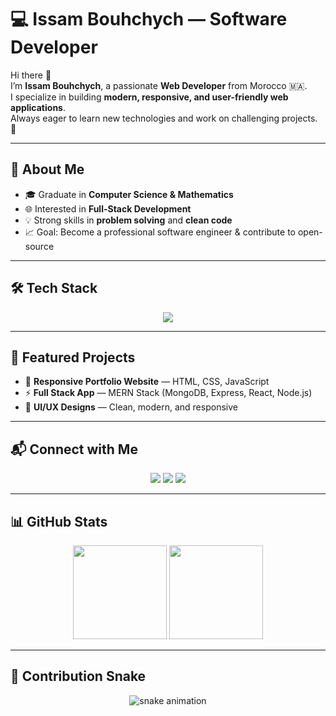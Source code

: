 # 💻 Issam Bouhchych — Software Developer

Hi there 👋  
I’m **Issam Bouhchych**, a passionate **Web Developer** from Morocco 🇲🇦.  
I specialize in building **modern, responsive, and user-friendly web applications**.  
Always eager to learn new technologies and work on challenging projects. 🚀  

---

## 🚀 About Me
- 🎓 Graduate in **Computer Science & Mathematics**  
- 🌐 Interested in **Full-Stack Development**  
- 💡 Strong skills in **problem solving** and **clean code**  
- 📈 Goal: Become a professional software engineer & contribute to open-source  

---

## 🛠️ Tech Stack
<p align="center">
  <img src="https://skillicons.dev/icons?i=html,css,js,react,vue,tailwind,nodejs,express,mongodb,git,github,vscode" />
</p>

---

## 📂 Featured Projects
- 🌟 **Responsive Portfolio Website** — HTML, CSS, JavaScript  
- ⚡ **Full Stack App** — MERN Stack (MongoDB, Express, React, Node.js)  
- 🎨 **UI/UX Designs** — Clean, modern, and responsive  

---

## 📬 Connect with Me
<p align="center">
  <a href="https://github.com/USERNAME" target="_blank"><img src="https://img.shields.io/badge/GitHub-333?style=for-the-badge&logo=github&logoColor=white"/></a>
  <a href="https://linkedin.com/in/USERNAME" target="_blank"><img src="https://img.shields.io/badge/LinkedIn-0077B5?style=for-the-badge&logo=linkedin&logoColor=white"/></a>
  <a href="mailto:issambouhchych@gmail.com" target="_blank"><img src="https://img.shields.io/badge/Email-D14836?style=for-the-badge&logo=gmail&logoColor=white"/></a>
</p>

---

## 📊 GitHub Stats
<p align="center">
  <img src="https://github-readme-stats.vercel.app/api?username=USERNAME&show_icons=true&theme=tokyonight" height="150"/>
  <img src="https://github-readme-streak-stats.herokuapp.com/?user=USERNAME&theme=tokyonight" height="150"/>
</p>

---

## 🐍 Contribution Snake
<p align="center">
  <img src="https://github.com/USERNAME/USERNAME/blob/output/github-contribution-grid-snake.svg" alt="snake animation"/>
</p>
